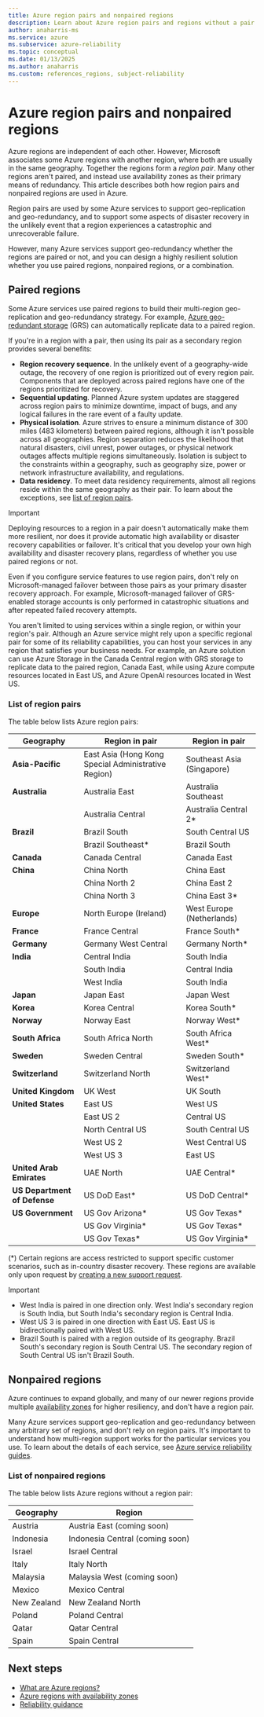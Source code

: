 ```yaml
---
title: Azure region pairs and nonpaired regions
description: Learn about Azure region pairs and regions without a pair.
author: anaharris-ms
ms.service: azure
ms.subservice: azure-reliability
ms.topic: conceptual
ms.date: 01/13/2025
ms.author: anaharris
ms.custom: references_regions, subject-reliability
---
```


# Azure region pairs and nonpaired regions

Azure regions are independent of each other. However, Microsoft associates some Azure regions with another region, where both are usually in the same geography. Together the regions form a *region pair*. Many other regions aren't paired, and instead use availability zones as their primary means of redundancy. This article describes both how region pairs and nonpaired regions are used in Azure.

Region pairs are used by some Azure services to support geo-replication and geo-redundancy, and to support some aspects of disaster recovery in the unlikely event that a region experiences a catastrophic and unrecoverable failure.

However, many Azure services support geo-redundancy whether the regions are paired or not, and you can design a highly resilient solution whether you use paired regions, nonpaired regions, or a combination.

## Paired regions

Some Azure services use paired regions to build their multi-region geo-replication and geo-redundancy strategy. For example, [Azure geo-redundant storage](../storage/common/storage-redundancy.md#geo-redundant-storage) (GRS) can automatically replicate data to a paired region.

If you're in a region with a pair, then using its pair as a secondary region provides several benefits:

- **Region recovery sequence**. In the unlikely event of a geography-wide outage, the recovery of one region is prioritized out of every region pair. Components that are deployed across paired regions have one of the regions prioritized for recovery.
- **Sequential updating**. Planned Azure system updates are staggered across region pairs to minimize downtime, impact of bugs, and any logical failures in the rare event of a faulty update.
- **Physical isolation**. Azure strives to ensure a minimum distance of 300 miles (483 kilometers) between paired regions, although it isn't possible across all geographies. Region separation reduces the likelihood that natural disasters, civil unrest, power outages, or physical network outages affects multiple regions simultaneously. Isolation is subject to the constraints within a geography, such as geography size, power or network infrastructure availability, and regulations.
- **Data residency**. To meet data residency requirements, almost all regions reside within the same geography as their pair. To learn about the exceptions, see [list of region pairs](#list-of-region-pairs).

> [!IMPORTANT]
> Deploying resources to a region in a pair doesn't automatically make them more resilient, nor does it provide automatic high availability or disaster recovery capabilities or failover. It's critical that you develop your own high availability and disaster recovery plans, regardless of whether you use paired regions or not.
>
> Even if you configure service features to use region pairs, don't rely on Microsoft-managed failover between those pairs as your primary disaster recovery approach. For example, Microsoft-managed failover of GRS-enabled storage accounts is only performed in catastrophic situations and after repeated failed recovery attempts.

You aren't limited to using services within a single region, or within your region's pair. Although an Azure service might rely upon a specific regional pair for some of its reliability capabilities, you can host your services in any region that satisfies your business needs. For example, an Azure solution can use Azure Storage in the Canada Central region with GRS storage to replicate data to the paired region, Canada East, while using Azure compute resources located in East US, and Azure OpenAI resources located in West US.

### List of region pairs

The table below lists Azure region pairs:

| Geography | Region in pair | Region in pair |
| --- | --- | --- |
| **Asia-Pacific** | East Asia (Hong Kong Special Administrative Region) | Southeast Asia (Singapore) |
| **Australia** | Australia East | Australia Southeast |
| | Australia Central | Australia Central 2\* |
| **Brazil** | Brazil South | South Central US |
| | Brazil Southeast\* | Brazil South |
| **Canada** | Canada Central | Canada East |
| **China** | China North | China East |
| | China North 2 | China East 2 |
| | China North 3 | China East 3\* |
| **Europe** | North Europe (Ireland) | West Europe (Netherlands) |
| **France** | France Central | France South\* |
| **Germany** | Germany West Central | Germany North\* |
| **India** | Central India | South India |
| |South India | Central India |
| | West India | South India |
| **Japan** | Japan East | Japan West |
| **Korea** | Korea Central | Korea South\* |
| **Norway** | Norway East | Norway West\* |
| **South Africa** | South Africa North | South Africa West\* |
| **Sweden** | Sweden Central | Sweden South\* |
| **Switzerland** | Switzerland North | Switzerland West\* |
| **United Kingdom** | UK West | UK South |
| **United States** | East US | West US |
| | East US 2 | Central US |
| | North Central US | South Central US |
| | West US 2 | West Central US |
| | West US 3 | East US |
| **United Arab Emirates** | UAE North | UAE Central\* |
| **US Department of Defense** | US DoD East\* | US DoD Central\* |
| **US Government** | US Gov Arizona\* | US Gov Texas\* |
| | US Gov Virginia\* | US Gov Texas\* |
| | US Gov Texas\* | US Gov Virginia\* |

(\*) Certain regions are access restricted to support specific customer scenarios, such as in-country disaster recovery. These regions are available only upon request by [creating a new support request](/troubleshoot/azure/general/region-access-request-process#reserved-access-regions).

> [!IMPORTANT]
> - West India is paired in one direction only. West India's secondary region is South India, but South India's secondary region is Central India.
> - West US 3 is paired in one direction with East US. East US is bidirectionally paired with West US.
> - Brazil South is paired with a region outside of its geography. Brazil South's secondary region is South Central US. The secondary region of South Central US isn't Brazil South.

## Nonpaired regions

Azure continues to expand globally, and many of our newer regions provide multiple [availability zones](./availability-zones-overview.md) for higher resiliency, and don't have a region pair.

Many Azure services support geo-replication and geo-redundancy between any arbitrary set of regions, and don't rely on region pairs. It's important to understand how multi-region support works for the particular services you use. To learn about the details of each service, see [Azure service reliability guides](./overview-reliability-guidance.md).

### List of nonpaired regions

The table below lists Azure regions without a region pair:

| Geography | Region |
|-----|----|
| Austria | Austria East (coming soon) |
|Indonesia|Indonesia Central (coming soon)|
| Israel | Israel Central|
| Italy | Italy North|
| Malaysia | Malaysia West (coming soon) |
| Mexico | Mexico Central |
| New Zealand | New Zealand North |
| Poland | Poland Central |
| Qatar | Qatar Central |
| Spain | Spain Central|

## Next steps

- [What are Azure regions?](./regions-overview.md)
- [Azure regions with availability zones](availability-zones-region-support.md)
- [Reliability guidance](./reliability-guidance-overview.md)
